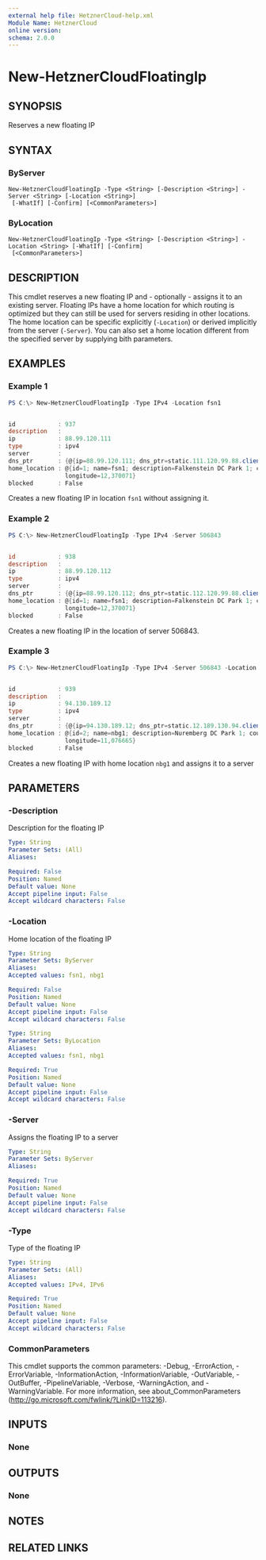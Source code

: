 ```yaml
---
external help file: HetznerCloud-help.xml
Module Name: HetznerCloud
online version:
schema: 2.0.0
---
```

# New-HetznerCloudFloatingIp

## SYNOPSIS

Reserves a new floating IP

## SYNTAX

### ByServer

```
New-HetznerCloudFloatingIp -Type <String> [-Description <String>] -Server <String> [-Location <String>]
 [-WhatIf] [-Confirm] [<CommonParameters>]
```

### ByLocation

```
New-HetznerCloudFloatingIp -Type <String> [-Description <String>] -Location <String> [-WhatIf] [-Confirm]
 [<CommonParameters>]
```

## DESCRIPTION

This cmdlet reserves a new floating IP and - optionally - assigns it to an existing server. Floating IPs have a home location for which routing is optimized but they can still be used for servers residing in other locations. The home location can be specific explicitly (`-Location`) or derived implicitly from the server (`-Server`). You can also set a home location different from the specified server by supplying bith parameters.

## EXAMPLES

### Example 1

```powershell
PS C:\> New-HetznerCloudFloatingIp -Type IPv4 -Location fsn1


id            : 937
description   :
ip            : 88.99.120.111
type          : ipv4
server        :
dns_ptr       : {@{ip=88.99.120.111; dns_ptr=static.111.120.99.88.clients.your-server.de}}
home_location : @{id=1; name=fsn1; description=Falkenstein DC Park 1; country=DE; city=Falkenstein; latitude=50,47612;
                longitude=12,370071}
blocked       : False
```

Creates a new floating IP in location `fsn1` without assigning it.

### Example 2

```powershell
PS C:\> New-HetznerCloudFloatingIp -Type IPv4 -Server 506843


id            : 938
description   :
ip            : 88.99.120.112
type          : ipv4
server        :
dns_ptr       : {@{ip=88.99.120.112; dns_ptr=static.112.120.99.88.clients.your-server.de}}
home_location : @{id=1; name=fsn1; description=Falkenstein DC Park 1; country=DE; city=Falkenstein; latitude=50,47612;
                longitude=12,370071}
blocked       : False
```

Creates a new floating IP in the location of server 506843.

### Example 3

```powershell
PS C:\> New-HetznerCloudFloatingIp -Type IPv4 -Server 506843 -Location nbg1


id            : 939
description   :
ip            : 94.130.189.12
type          : ipv4
server        :
dns_ptr       : {@{ip=94.130.189.12; dns_ptr=static.12.189.130.94.clients.your-server.de}}
home_location : @{id=2; name=nbg1; description=Nuremberg DC Park 1; country=DE; city=Nuremberg; latitude=49,452102;
                longitude=11,076665}
blocked       : False
```

Creates a new floating IP with home location `nbg1` and assigns it to a server

## PARAMETERS

### -Description

Description for the floating IP

```yaml
Type: String
Parameter Sets: (All)
Aliases:

Required: False
Position: Named
Default value: None
Accept pipeline input: False
Accept wildcard characters: False
```

### -Location

Home location of the floating IP

```yaml
Type: String
Parameter Sets: ByServer
Aliases:
Accepted values: fsn1, nbg1

Required: False
Position: Named
Default value: None
Accept pipeline input: False
Accept wildcard characters: False
```

```yaml
Type: String
Parameter Sets: ByLocation
Aliases:
Accepted values: fsn1, nbg1

Required: True
Position: Named
Default value: None
Accept pipeline input: False
Accept wildcard characters: False
```

### -Server

Assigns the floating IP to a server

```yaml
Type: String
Parameter Sets: ByServer
Aliases:

Required: True
Position: Named
Default value: None
Accept pipeline input: False
Accept wildcard characters: False
```

### -Type

Type of the floating IP

```yaml
Type: String
Parameter Sets: (All)
Aliases:
Accepted values: IPv4, IPv6

Required: True
Position: Named
Default value: None
Accept pipeline input: False
Accept wildcard characters: False
```

### CommonParameters

This cmdlet supports the common parameters: -Debug, -ErrorAction, -ErrorVariable, -InformationAction, -InformationVariable, -OutVariable, -OutBuffer, -PipelineVariable, -Verbose, -WarningAction, and -WarningVariable.
For more information, see about_CommonParameters (http://go.microsoft.com/fwlink/?LinkID=113216).

## INPUTS

### None

## OUTPUTS

### None

## NOTES

## RELATED LINKS
